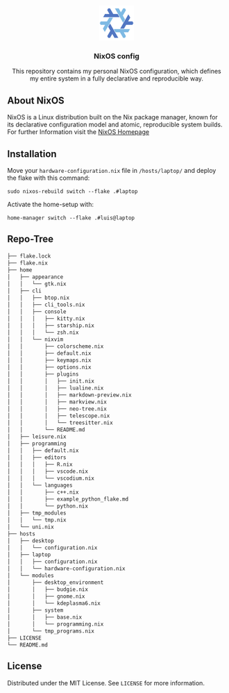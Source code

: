 <div align="center">
  <img src=".assets/NixOS.svg" alt="Logo" width="80" height="80">

  <h3 align="center">NixOS config</h3>

  <p align="center">
   This repository contains my personal NixOS configuration, which defines my entire system in a fully declarative and reproducible way. 
  </p> 
</div>

## About NixOS

NixOS is a Linux distribution built on the Nix package manager, known for its declarative configuration model and atomic, reproducible system builds. For further Information visit the [NixOS Homepage](https://www.nixos.org)

## Installation

Move your `hardware-configuration.nix` file in `/hosts/laptop/` and deploy the flake with this command: 

```
sudo nixos-rebuild switch --flake .#laptop
```

Activate the home-setup with:

```
home-manager switch --flake .#luis@laptop
```


## Repo-Tree

```
├── flake.lock
├── flake.nix
├── home
│   ├── appearance
│   │   └── gtk.nix
│   ├── cli
│   │   ├── btop.nix
│   │   ├── cli_tools.nix
│   │   ├── console
│   │   │   ├── kitty.nix
│   │   │   ├── starship.nix
│   │   │   └── zsh.nix
│   │   └── nixvim
│   │       ├── colorscheme.nix
│   │       ├── default.nix
│   │       ├── keymaps.nix
│   │       ├── options.nix
│   │       ├── plugins
│   │       │   ├── init.nix
│   │       │   ├── lualine.nix
│   │       │   ├── markdown-preview.nix
│   │       │   ├── markview.nix
│   │       │   ├── neo-tree.nix
│   │       │   ├── telescope.nix
│   │       │   └── treesitter.nix
│   │       └── README.md
│   ├── leisure.nix
│   ├── programming
│   │   ├── default.nix
│   │   ├── editors
│   │   │   ├── R.nix
│   │   │   ├── vscode.nix
│   │   │   └── vscodium.nix
│   │   └── languages
│   │       ├── c++.nix
│   │       ├── example_python_flake.md
│   │       └── python.nix
│   ├── tmp_modules
│   │   └── tmp.nix
│   └── uni.nix
├── hosts
│   ├── desktop
│   │   └── configuration.nix
│   ├── laptop
│   │   ├── configuration.nix
│   │   └── hardware-configuration.nix
│   └── modules
│       ├── desktop_environment
│       │   ├── budgie.nix
│       │   ├── gnome.nix
│       │   └── kdeplasma6.nix
│       ├── system
│       │   ├── base.nix
│       │   └── programming.nix
│       └── tmp_programs.nix
├── LICENSE
└── README.md
```

<!-- LICENSE -->
## License

Distributed under the MIT License. See `LICENSE` for more information.
